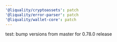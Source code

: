 ```yaml
---
'@liquality/cryptoassets': patch
'@liquality/error-parser': patch
'@liquality/wallet-core': patch
---
```


test: bump versions from master for 0.78.0 release
